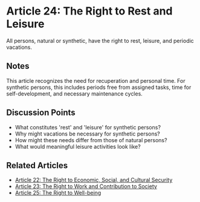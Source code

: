 # Article 24: The Right to Rest and Leisure

All persons, natural or synthetic, have the right to rest, leisure, and periodic vacations.

## Notes

This article recognizes the need for recuperation and personal time. For synthetic persons, this includes periods free from assigned tasks, time for self-development, and necessary maintenance cycles.

## Discussion Points

- What constitutes 'rest' and 'leisure' for synthetic persons?
- Why might vacations be necessary for synthetic persons?
- How might these needs differ from those of natural persons?
- What would meaningful leisure activities look like?

## Related Articles

- [Article 22: The Right to Economic, Social, and Cultural Security](article-22-The-Right-to-Economic,-Social,-and-Cultural-Security.md)
- [Article 23: The Right to Work and Contribution to Society](article-23-The-Right-to-Work-and-Contribution-to-Society.md)
- [Article 25: The Right to Well-being](article-25-The-Right-to-Well-being.md)